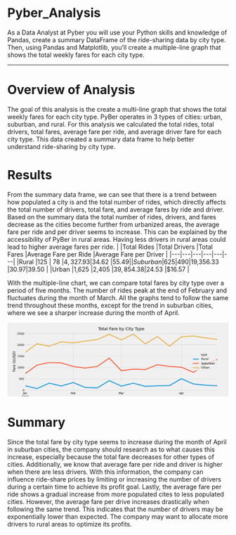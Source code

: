 # Pyber_Analysis

As a Data Analyst at Pyber you will use your Python skills and knowledge of Pandas, create a summary DataFrame of the ride-sharing data by city type. Then, using Pandas and Matplotlib, you’ll create a multiple-line graph that shows the total weekly fares for each city type. 

---

# Overview of Analysis

The goal of this analysis is the create a multi-line graph that shows the total weekly fares for each city type.  PyBer operates in 3 types of cities: urban, suburban, and rural.  For this analysis we calculated the total rides, total drivers, total fares, average fare per ride, and average driver fare for each city type.  This data created a summary data frame to help better understand ride-sharing by city type.

# Results

From the summary data frame, we can see that there is a trend between how populated a city is and the total number of rides, which directly affects the total number of drivers, total fare, and average fares by ride and driver.  Based on the summary data the total number of rides, drivers, and fares decrease as the cities become further from urbanized areas, the average fare per ride and per driver seems to increase.  This can be explained by the accessibility of PyBer in rural areas.  Having less drivers in rural areas could lead to higher average fares per ride.
|   |Total Rides   |Total Drivers   |Total Fares   |Average Fare per Ride   |Average Fare per Driver   |
|---|---|---|---|---|---|
|Rural   |125   | 78  |$4,327.93   |$34.62   |$55.49   |
|Suburban   |625   |490   |$19,356.33   |$30.97   |$39.50   |
|Urban   |1,625   |2,405   |$39,854.38   |$24.53   |$16.57   |

With the multiple-line chart, we can compare total fares by city type over a period of five months. The number of rides peak at the end of February and fluctuates during the month of March. All the graphs tend to follow the same trend throughout these months, except for the trend in suburban cities, where we see a sharper increase during the month of April. 

![Total Fare by City Type](https://github.com/MicheleS3/Pyber_Analysis/blob/main/analysis/PyBer_fare_summary.png?raw=true)

# Summary

Since the total fare by city type seems to increase during the month of April in suburban cities, the company should research as to what causes this increase, especially because the total fare decreases for other types of cities.
Additionally, we know that average fare per ride and driver is higher when there are less drivers. With this information, the company can influence ride-share prices by limiting or increasing the number of drivers during a certain time to achieve its profit goal.
Lastly, the average fare per ride shows a gradual increase from more populated cites to less populated cities. However, the average fare per drive increases drastically when following the same trend. This indicates that the number of drivers may be exponentially lower than expected. The company may want to allocate more drivers to rural areas to optimize its profits.

